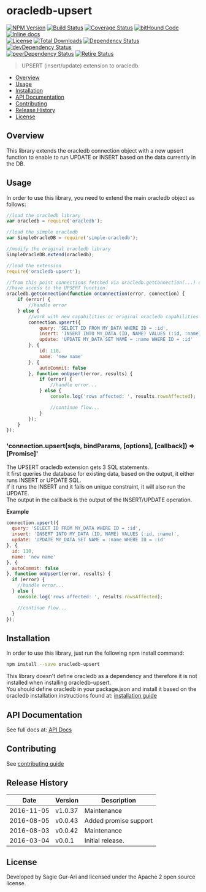 # oracledb-upsert

[![NPM Version](http://img.shields.io/npm/v/oracledb-upsert.svg?style=flat)](https://www.npmjs.org/package/oracledb-upsert) [![Build Status](https://travis-ci.org/sagiegurari/oracledb-upsert.svg)](http://travis-ci.org/sagiegurari/oracledb-upsert) [![Coverage Status](https://coveralls.io/repos/sagiegurari/oracledb-upsert/badge.svg)](https://coveralls.io/r/sagiegurari/oracledb-upsert) [![bitHound Code](https://www.bithound.io/github/sagiegurari/oracledb-upsert/badges/code.svg)](https://www.bithound.io/github/sagiegurari/oracledb-upsert) [![Inline docs](http://inch-ci.org/github/sagiegurari/oracledb-upsert.svg?branch=master)](http://inch-ci.org/github/sagiegurari/oracledb-upsert)<br>
[![License](https://img.shields.io/npm/l/oracledb-upsert.svg?style=flat)](https://github.com/sagiegurari/oracledb-upsert/blob/master/LICENSE) [![Total Downloads](https://img.shields.io/npm/dt/oracledb-upsert.svg?style=flat)](https://www.npmjs.org/package/oracledb-upsert) [![Dependency Status](https://david-dm.org/sagiegurari/oracledb-upsert.svg)](https://david-dm.org/sagiegurari/oracledb-upsert) [![devDependency Status](https://david-dm.org/sagiegurari/oracledb-upsert/dev-status.svg)](https://david-dm.org/sagiegurari/oracledb-upsert?type=dev)<br>
[![peerDependency Status](https://david-dm.org/sagiegurari/oracledb-upsert/peer-status.svg)](https://david-dm.org/sagiegurari/oracledb-upsert?type=peer) [![Retire Status](http://retire.insecurity.today/api/image?uri=https://raw.githubusercontent.com/sagiegurari/oracledb-upsert/master/package.json)](http://retire.insecurity.today/api/image?uri=https://raw.githubusercontent.com/sagiegurari/oracledb-upsert/master/package.json)

> UPSERT (insert/update) extension to oracledb.

* [Overview](#overview)
* [Usage](#usage)
* [Installation](#installation)
* [API Documentation](docs/api.md)
* [Contributing](.github/CONTRIBUTING.md)
* [Release History](#history)
* [License](#license)

<a name="overview"></a>
## Overview
This library extends the oracledb connection object with a new upsert function to enable to run UPDATE or INSERT based on the
data currently in the DB.

<a name="usage"></a>
## Usage
In order to use this library, you need to extend the main oracledb object as follows:

```js
//load the oracledb library
var oracledb = require('oracledb');

//load the simple oracledb
var SimpleOracleDB = require('simple-oracledb');

//modify the original oracledb library
SimpleOracleDB.extend(oracledb);

//load the extension
require('oracledb-upsert');

//from this point connections fetched via oracledb.getConnection(...) or pool.getConnection(...)
//have access to the UPSERT function.
oracledb.getConnection(function onConnection(error, connection) {
    if (error) {
        //handle error
    } else {
        //work with new capabilities or original oracledb capabilities
        connection.upsert({
            query: 'SELECT ID FROM MY_DATA WHERE ID = :id',
            insert: 'INSERT INTO MY_DATA (ID, NAME) VALUES (:id, :name)',
            update: 'UPDATE MY_DATA SET NAME = :name WHERE ID = :id'
        }, {
            id: 110,
            name: 'new name'
        }, {
            autoCommit: false
        }, function onUpsert(error, results) {
            if (error) {
                //handle error...
            } else {
                console.log('rows affected: ', results.rowsAffected);

                //continue flow...
            }
        });
    }
});
```

<a name="connection-upsert"></a>
<!-- markdownlint-disable MD009 MD031 MD036 -->
### 'connection.upsert(sqls, bindParams, [options], [callback]) ⇒ [Promise]'
The UPSERT oracledb extension gets 3 SQL statements.<br>
It first queries the database for existing data, based on the output, it either runs INSERT or UPDATE SQL.<br>
If it runs the INSERT and it fails on unique constraint, it will also run the UPDATE.<br>
The output in the callback is the output of the INSERT/UPDATE operation.

**Example**  
```js
connection.upsert({
  query: 'SELECT ID FROM MY_DATA WHERE ID = :id',
  insert: 'INSERT INTO MY_DATA (ID, NAME) VALUES (:id, :name)',
  update: 'UPDATE MY_DATA SET NAME = :name WHERE ID = :id'
}, {
  id: 110,
  name: 'new name'
}, {
  autoCommit: false
}, function onUpsert(error, results) {
  if (error) {
    //handle error...
  } else {
    console.log('rows affected: ', results.rowsAffected);

    //continue flow...
  }
});
```
<!-- markdownlint-enable MD009 MD031 MD036 -->

<a name="installation"></a>
## Installation
In order to use this library, just run the following npm install command:

```sh
npm install --save oracledb-upsert
```

This library doesn't define oracledb as a dependency and therefore it is not installed when installing oracledb-upsert.<br>
You should define oracledb in your package.json and install it based on the oracledb installation instructions found at: [installation guide](https://github.com/oracle/node-oracledb/blob/master/INSTALL.md)

## API Documentation
See full docs at: [API Docs](docs/api.md)

## Contributing
See [contributing guide](.github/CONTRIBUTING.md)

<a name="history"></a>
## Release History

| Date        | Version | Description |
| ----------- | ------- | ----------- |
| 2016-11-05  | v1.0.37 | Maintenance |
| 2016-08-05  | v0.0.43 | Added promise support |
| 2016-08-03  | v0.0.42 | Maintenance |
| 2016-03-04  | v0.0.1  | Initial release. |

<a name="license"></a>
## License
Developed by Sagie Gur-Ari and licensed under the Apache 2 open source license.
